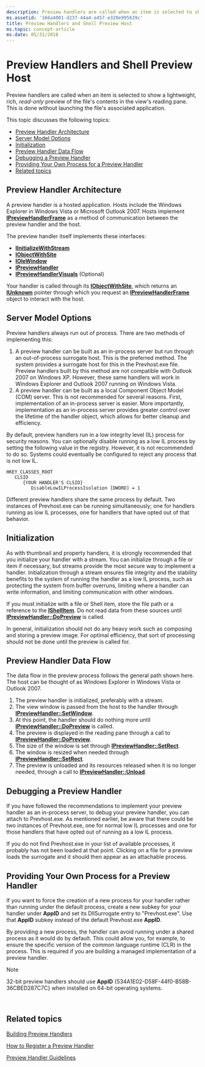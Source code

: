 ```yaml
---
description: Preview handlers are called when an item is selected to show a lightweight, rich, read-only preview of the file's contents in the view's reading pane. This is done without launching the file's associated application.
ms.assetid: '166a4001-d237-44a4-a457-e320e995639c'
title: Preview Handlers and Shell Preview Host
ms.topic: concept-article
ms.date: 05/31/2018
---
```


# Preview Handlers and Shell Preview Host

Preview handlers are called when an item is selected to show a lightweight, rich, *read-only* preview of the file's contents in the view's reading pane. This is done without launching the file's associated application.

This topic discusses the following topics:

-   [Preview Handler Architecture](#preview-handler-architecture)
-   [Server Model Options](#server-model-options)
-   [Initialization](#initialization)
-   [Preview Handler Data Flow](#preview-handler-data-flow)
-   [Debugging a Preview Handler](#debugging-a-preview-handler)
-   [Providing Your Own Process for a Preview Handler](#providing-your-own-process-for-a-preview-handler)
-   [Related topics](#related-topics)

## Preview Handler Architecture

A preview handler is a hosted application. Hosts include the Windows Explorer in Windows Vista or Microsoft Outlook 2007. Hosts implement [**IPreviewHandlerFrame**](/windows/win32/api/shobjidl_core/nn-shobjidl_core-ipreviewhandlerframe) as a method of communication between the preview handler and the host.

The preview handler itself implements these interfaces:

-   [**IInitializeWithStream**](/windows/desktop/api/Propsys/nn-propsys-iinitializewithstream)
-   [**IObjectWithSite**](/windows/win32/api/ocidl/nn-ocidl-iobjectwithsite)
-   [**IOleWindow**](/windows/win32/api/oleidl/nn-oleidl-iolewindow)
-   [**IPreviewHandler**](/windows/win32/api/shobjidl_core/nn-shobjidl_core-ipreviewhandler)
-   [**IPreviewHandlerVisuals**](/windows/win32/api/shobjidl_core/nn-shobjidl_core-ipreviewhandlervisuals) (Optional)

Your handler is called through its [**IObjectWithSite**](/windows/win32/api/ocidl/nn-ocidl-iobjectwithsite), which returns an [**IUnknown**](/windows/win32/api/unknwn/nn-unknwn-iunknown) pointer through which you request an [**IPreviewHandlerFrame**](/windows/win32/api/shobjidl_core/nn-shobjidl_core-ipreviewhandlerframe) object to interact with the host.

## Server Model Options

Preview handlers always run out of process. There are two methods of implementing this:

1.  A preview handler can be built as an in-process server but run through an out-of-process surrogate host. This is the preferred method. The system provides a surrogate host for this in the Prevhost.exe file. Preview handlers built by this method are not compatible with Outlook 2007 on Windows XP. However, these same handlers will work in Windows Explorer and Outlook 2007 running on Windows Vista.
2.  A preview handler can be built as a local Component Object Model (COM) server. This is not recommended for several reasons. First, implementation of an in-process server is easier. More importantly, implementation as an in-process server provides greater control over the lifetime of the handler object, which allows for better cleanup and efficiency.

By default, preview handlers run in a low integrity level (IL) process for security reasons. You can optionally disable running as a low IL process by setting the following value in the registry. However, it is not recommended to do so. Systems could eventually be configured to reject any process that is not low IL.

```
HKEY_CLASSES_ROOT
   CLSID
      {YOUR HANDLER'S CLSID}
         DisableLowILProcessIsolation [DWORD] = 1
```

Different preview handlers share the same process by default. Two instances of Prevhost.exe can be running simultaneously; one for handlers running as low IL processes, one for handlers that have opted out of that behavior.

## Initialization

As with thumbnail and property handlers, it is strongly recommended that you initialize your handler with a stream. You can initialize through a file or item if necessary, but streams provide the most secure way to implement a handler. Initialization through a stream ensures file integrity and the stability benefits to the system of running the handler as a low IL process, such as protecting the system from buffer overruns, limiting where a handler can write information, and limiting communication with other windows.

If you must initialize with a file or Shell item, store the file path or a reference to the [**IShellItem**](/windows/desktop/api/shobjidl_core/nn-shobjidl_core-ishellitem). Do not read data from these sources until [**IPreviewHandler::DoPreview**](/windows/desktop/api/shobjidl_core/nf-shobjidl_core-ipreviewhandler-dopreview) is called.

In general, initialization should not do any heavy work such as composing and storing a preview image. For optimal efficiency, that sort of processing should not be done until the preview is called for.

## Preview Handler Data Flow

The data flow in the preview process follows the general path shown here. The host can be thought of as Windows Explorer in Windows Vista or Outlook 2007.

1.  The preview handler is initialized, preferably with a stream.
2.  The view window is passed from the host to the handler through [**IPreviewHandler::SetWindow**](/windows/desktop/api/shobjidl_core/nf-shobjidl_core-ipreviewhandler-setwindow).
3.  At this point, the handler should do nothing more until [**IPreviewHandler::DoPreview**](/windows/desktop/api/shobjidl_core/nf-shobjidl_core-ipreviewhandler-dopreview) is called.
4.  The preview is displayed in the reading pane through a call to [**IPreviewHandler::DoPreview**](/windows/desktop/api/shobjidl_core/nf-shobjidl_core-ipreviewhandler-dopreview).
5.  The size of the window is set through [**IPreviewHandler::SetRect**](/windows/desktop/api/shobjidl_core/nf-shobjidl_core-ipreviewhandler-setrect).
6.  The window is resized when needed through [**IPreviewHandler::SetRect**](/windows/desktop/api/shobjidl_core/nf-shobjidl_core-ipreviewhandler-setrect).
7.  The preview is unloaded and its resources released when it is no longer needed, through a call to [**IPreviewHandler::Unload**](/windows/desktop/api/shobjidl_core/nf-shobjidl_core-ipreviewhandler-unload).

## Debugging a Preview Handler

If you have followed the recommendations to implement your preview handler as an in-process server, to debug your preview handler, you can attach to Prevhost.exe. As mentioned earlier, be aware that there could be two instances of Prevhost.exe, one for normal low IL processes and one for those handlers that have opted out of running as a low IL process.

If you do not find Prevhost.exe in your list of available processes, it probably has not been loaded at that point. Clicking on a file for a preview loads the surrogate and it should then appear as an attachable process.

## Providing Your Own Process for a Preview Handler

If you want to force the creation of a new process for your handler rather than running under the default process, create a new subkey for your handler under **AppID** and set its DllSurrogate entry to "Prevhost.exe". Use that **AppID** subkey instead of the default Prevhost.exe **AppID**.

By providing a new process, the handler can avoid running under a shared process as it would do by default. This could allow you, for example, to ensure the specific version of the common language runtime (CLR) in the process. This is required if you are building a managed implementation of a preview handler.

> [!Note]  
> 32-bit preview handlers should use **AppID** {534A1E02-D58F-44f0-B58B-36CBED287C7C} when installed on 64-bit operating systems.

 

## Related topics

<dl> <dt>

[Building Preview Handlers](building-preview-handlers.md)
</dt> <dt>

[How to Register a Preview Handler](how-to-register-a-preview-handler.md)
</dt> <dt>

[Preview Handler Guidelines](preview-handler-guidelines.md)
</dt> </dl>

 

 
